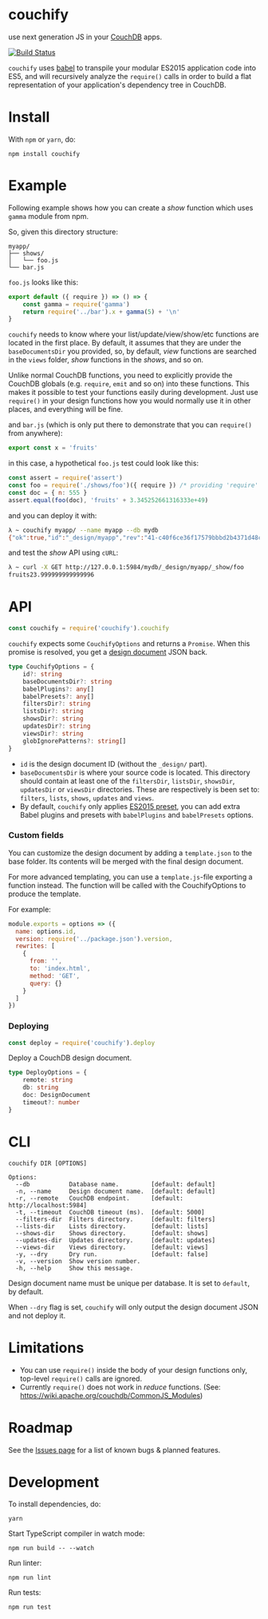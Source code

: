 # couchify

use next generation JS in your [CouchDB](http://couchdb.apache.org) apps.

[![Build Status](https://travis-ci.org/wearereasonablepeople/couchify.svg?branch=master)](https://travis-ci.org/wearereasonablepeople/couchify)

`couchify` uses [babel](https://babeljs.io) to transpile your modular ES2015 application code into ES5, and will recursively analyze the `require()` calls in order to build a flat representation of your application's dependency tree in CouchDB.

# Install

With `npm` or `yarn`, do:

```
npm install couchify
```

# Example

Following example shows how you can create a _show_ function which uses `gamma` module from npm.

So, given this directory structure:

```
myapp/
├── shows/
│   └── foo.js
└── bar.js
```

`foo.js` looks like this:

```js
export default ({ require }) => () => {
    const gamma = require('gamma')
    return require('../bar').x + gamma(5) + '\n'
}
```

`couchify` needs to know where your list/update/view/show/etc functions are located in the first place. By default, it assumes that they are under the `baseDocumentsDir` you provided, so, by default, _view_ functions are searched in the `views` folder, _show_ functions in the _shows_, and so on.

Unlike normal CouchDB functions, you need to explicitly provide the CouchDB globals (e.g. `require`, `emit` and so on) into these functions. This makes it possible to test your functions easily during development. Just use `require()` in your design functions how you would normally use it in other places, and everything will be fine.

and `bar.js` (which is only put there to demonstrate that you can `require()` from anywhere):

```js
export const x = 'fruits'
```

in this case, a hypothetical `foo.js` test could look like this:

```js
const assert = require('assert')
const foo = require('./shows/foo')({ require }) /* providing 'require' here */
const doc = { n: 555 }
assert.equal(foo(doc), 'fruits' + 3.345252661316333e+49)
```

and you can deploy it with:

```sh
λ ~ couchify myapp/ --name myapp --db mydb
{"ok":true,"id":"_design/myapp","rev":"41-c40f6ce36f17579bbbd2b4371d48c8ce"}
```

and test the _show_ API using `cURL`:

```sh
λ ~ curl -X GET http://127.0.0.1:5984/mydb/_design/myapp/_show/foo
fruits23.999999999999996
```

# API

```js
const couchify = require('couchify').couchify
```

`couchify` expects some `CouchifyOptions` and returns a `Promise`. When this promise is resolved, you get a [design document](http://guide.couchdb.org/draft/design.html) JSON back.

```ts
type CouchifyOptions = {
    id?: string
    baseDocumentsDir?: string
    babelPlugins?: any[]
    babelPresets?: any[]
    filtersDir?: string
    listsDir?: string
    showsDir?: string
    updatesDir?: string
    viewsDir?: string
    globIgnorePatterns?: string[]
}
```

* `id` is the design document ID (without the `_design/` part).
* `baseDocumentsDir` is where your source code is located. This directory should contain at least one of the `filtersDir`, `listsDir`, `showsDir`, `updatesDir` or `viewsDir` directories. These are respectively is been set to: `filters`, `lists`, `shows`, `updates` and `views`.
* By default, `couchify` only applies [ES2015 preset](https://babeljs.io/docs/plugins/preset-es2015/), you can add extra Babel plugins and presets with `babelPlugins` and `babelPresets` options.

### Custom fields

You can customize the design document by adding a `template.json` to the base
folder. Its contents will be merged with the final design document.

For more advanced templating, you can use a `template.js`-file exporting a
function instead. The function will be called with the CouchifyOptions to
produce the template.

For example:

```js
module.exports = options => ({
  name: options.id,
  version: require('../package.json').version,
  rewrites: [
    {
      from: '',
      to: 'index.html',
      method: 'GET',
      query: {}
    }
  ]
})
```

### Deploying

```js
const deploy = require('couchify').deploy
```

Deploy a CouchDB design document.

```ts
type DeployOptions = {
    remote: string
    db: string
    doc: DesignDocument
    timeout?: number
}
```

# CLI

```
couchify DIR [OPTIONS]

Options:
  --db           Database name.         [default: default]
  -n, --name     Design document name.  [default: default]
  -r, --remote   CouchDB endpoint.      [default: http://localhost:5984]
  -t, --timeout  CouchDB timeout (ms).  [default: 5000]
  --filters-dir  Filters directory.     [default: filters]
  --lists-dir    Lists directory.       [default: lists]
  --shows-dir    Shows directory.       [default: shows]
  --updates-dir  Updates directory.     [default: updates]
  --views-dir    Views directory.       [default: views]
  -y, --dry      Dry run.               [default: false]
  -v, --version  Show version number.
  -h, --help     Show this message.
```

Design document name must be unique per database. It is set to `default`, by default.

When `--dry` flag is set, `couchify` will only output the design document JSON and not deploy it.

# Limitations

* You can use `require()` inside the body of your design functions only, top-level `require()` calls are ignored.
* Currently `require()` does not work in _reduce_ functions. (See: https://wiki.apache.org/couchdb/CommonJS_Modules)

# Roadmap

See the [Issues page](https://github.com/wearereasonablepeople/couchify/issues) for a list of known bugs & planned features.

# Development

To install dependencies, do:

```
yarn
```

Start TypeScript compiler in watch mode:

```
npm run build -- --watch
```

Run linter:

```
npm run lint
```

Run tests:

```
npm run test
```

